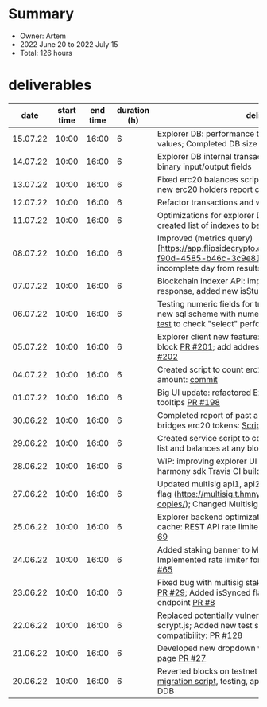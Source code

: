 # Summary
* Owner: Artem
* 2022 June 20 to 2022 July 15
* Total: 126 hours

# deliverables
| date     | start time  | end time | duration (h) | deliverables                                                                                                                                                                                                                                                       |
|----------| ------ |----------|------|--------------------------------------------------------------------------------------------------------------------------------------------------------------------------------------------------------------------------------------------------------------------|
| 15.07.22 | 10:00  | 16:00    | 6    | Explorer DB: performance tests with numeric from/to values; Completed DB size reduction [report draft](https://artem1.notion.site/Explorer-DB-size-reduction-ade431102f6e485e824f50a2bec10302)                                                                     |
| 14.07.22 | 10:00  | 16:00    | 6    | Explorer DB internal transactions: performance tests with binary input/output fields                                                                                                                                                                               |
| 13.07.22 | 10:00  | 16:00    | 6    | Fixed erc20 balances script, found error in filters; created new erc20 holders report [commit](https://github.com/ArtemKolodko/harmony-scripts/commit/4dfb2c121b114405069178667163e07b4859fbbf)                                                                    |
| 12.07.22 | 10:00  | 16:00    | 6    | Refactor transactions and wallets metrics chart [PR #206](https://github.com/harmony-one/explorer-v2-frontend/pull/206)                                                                                                                                            |
| 11.07.22 | 10:00  | 16:00    | 6    | Optimizations for explorer DB internal transactions table, created list of indexes to be improved;                                                                                                                                                                 |
| 08.07.22 | 10:00  | 16:00    | 6    | Improved (metrics query)[https://app.flipsidecrypto.com/velocity/queries/fd762b43-f90d-4585-b46c-3c9e81dfb1b0] (remove current incomplete day from results)                                                                                                        |
| 07.07.22 | 10:00  | 16:00    | 6    | Blockchain indexer API: improved isSynced status response, added new isStuck flag [PR #74](https://github.com/harmony-one/explorer-v2-backend/pull/74)                                                                                                             |
| 06.07.22 | 10:00  | 16:00    | 6    | Testing numeric fields for transactions address: created new sql scheme with numeric "from" and "to" values and [test](https://github.com/ArtemKolodko/harmony-scripts/commit/0ccf4d6e9a760af232f8320ebc125c2d092b1ed3) to check "select" performance              |
| 05.07.22 | 10:00  | 16:00    | 6    | Explorer client new feature: switch shardId for specific block [PR #201](https://github.com/harmony-one/explorer-v2-frontend/pull/201); add address tooltip, update tooltip styles [PR #202](https://github.com/harmony-one/explorer-v2-frontend/pull/202)         |
| 04.07.22 | 10:00  | 16:00    | 6    | Created script to count erc20 holders with 100-100K usd amount: [commit](https://github.com/ArtemKolodko/harmony-scripts/commit/7667e4426ae40ca8a7d4b0b825658c559a3a3d85)                                                                                          |
| 01.07.22 | 10:00  | 16:00    | 6    | Big UI update: refactored Explorer transactions table styles, tooltips [PR #198](https://github.com/harmony-one/explorer-v2-frontend/pull/198)                                                                                                                     |
| 30.06.22 | 10:00  | 16:00    | 6    | Completed report of past and current balances of all bridges erc20 tokens: [Script commit](https://github.com/ArtemKolodko/harmony-scripts/commit/157126a18c2b66de9e12b09dfc0d20e4b1358123)                                                                        |
| 29.06.22 | 10:00  | 16:00    | 6    | Created service script to collect all HRC20 bridge tokens list and balances at any block number [Commit](https://github.com/ArtemKolodko/harmony-scripts/commit/d6bcff9637e88e08afbc789b451b16a8ef51dead)                                                          |
| 28.06.22 | 10:00  | 16:00    | 6    | WIP: improving explorer UI transactions list; Fixing failed harmony sdk Travis CI build [PR #128](https://github.com/harmony-one/sdk/pull/128)                                                                                                                     |
| 27.06.22 | 10:00  | 16:00    | 6    | Updated multisig api1, api2 instances to support `isSynced` flag (https://multisig.t.hmny.io/api/v1/about/master-copies/); Changed Multisig RPC api url [PR #30](https://github.com/harmony-one/multisig-react/pull/30)                                            |
| 25.06.22 | 10:00  | 16:00    | 6    | Explorer backend optimizations to prevent memory leak in cache: REST API rate limiter [PR #65](https://github.com/harmony-one/explorer-v2-backend/pull/65), cache max size [PR # 69](https://github.com/harmony-one/explorer-v2-backend/pull/69)                   |
| 24.06.22 | 10:00  | 16:00    | 6    | Added staking banner to Multisig safe pages [PR #28](https://github.com/harmony-one/multisig-react/pull/28); Implemented rate limiter for explorer REST API endpoints [PR #65](https://github.com/harmony-one/explorer-v2-backend/pull/65)                         |
| 23.06.22 | 10:00  | 16:00    | 6    | Fixed bug with multisig staking value amount for big values [PR #29](https://github.com/harmony-one/multisig-react/pull/29); Added isSynced flag to Gnosis Multisig safe info endpoint [PR #8](https://github.com/harmony-one/multisig-transaction-service/pull/8) |
| 22.06.22 | 10:00  | 16:00    | 6    | Replaced potentially vulnerable library scrypt-shim with scrypt.js; Added new test suit and 10 tests to check compatibility: [PR #128](https://github.com/harmony-one/sdk/pull/128)                                                                                |
| 21.06.22 | 10:00  | 16:00    | 6    | Developed new dropdown validators list on multisig staking page [PR #27](https://github.com/harmony-one/multisig-react/pull/27)                                                                                                                                    |
| 20.06.22 | 10:00  | 16:00    | 6    | Reverted blocks on testnet explorer DB: writing [SQL migration script](https://discord.com/channels/@me/918404602917965834/988420205183127572), testing, apply on s0-s3 shards on Testnet DDB                                                                      |
